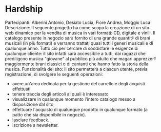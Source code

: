 # Hardship

Partecipanti: Alberini Antonio, Desiato Lucia, Fiore Andrea, Moggio Luca.
Descrizione: 
Il seguente progetto ha come scopo la creazione di un sito web dinamico per la vendita di musica in vari formati: CD, digitale e vinili. Il catalogo presente in negozio sarà fornito di una grande quantit‡ di brani musicali (in più formati) e verranno trattati quasi tutti i generi musicali e di qualunque anno. Tutto ciò per cercare di soddisfare le esigenze di qualunque cliente: il sito infatti sarà accessibile a tutti, dai ragazzi che prediligono musica "giovane" al pubblico più adulto che magari apprezzer‡ maggiormente brani classici o di cantanti che hanno fatto la storia della musica. 
Funzionalità del sito:
Il sito permetterà a ciascun utente, previa registrazione, di svolgere le seguenti operazioni:
- avere un'area dedicata per la gestione del carrello e degli acquisti effettuati
- tenere traccia degli articoli ai quali è interessato
- visualizzare in qualunque momento l'intero catalogo messo a disposizione dal sito
- effettuare l'acquisto di qualunque prodotto in qualunque formato (a patto che sia disponibile in negozio).
- lasciare feedback.
- iscrizione a newsletter.
